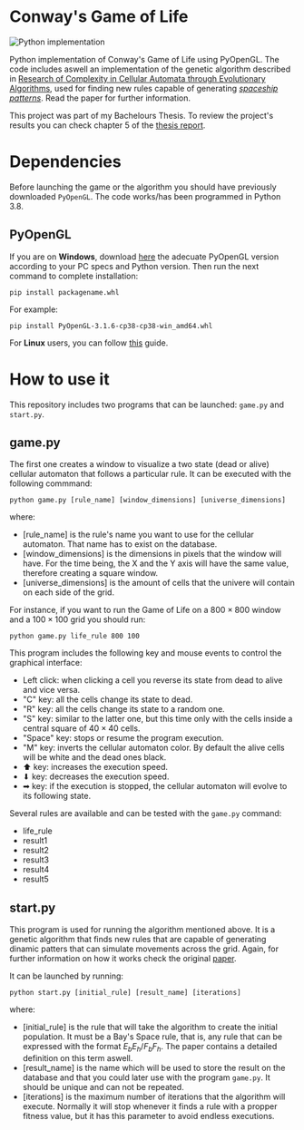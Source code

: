 # Conway's Game of Life

![Python implementation](life.gif)

Python implementation of Conway's Game of Life using PyOpenGL. The code includes aswell an implementation of the genetic algorithm described in [Research of Complexity in Cellular Automata
through Evolutionary Algorithms](https://content.wolfram.com/uploads/sites/13/2018/02/17-3-2.pdf), used for finding new rules capable of generating [_spaceship patterns_](https://conwaylife.com/wiki/Spaceship). Read the paper for further information.

This project was part of my Bachelours Thesis. To review the project's results you can check chapter 5 of the [thesis report](https://oa.upm.es/71278/1/TFG_GUILLERMO_LOPEZ_GARCIA.pdf).

# Dependencies

Before launching the game or the algorithm you should have previously downloaded `PyOpenGL`. The code works/has been programmed in Python 3.8.

## PyOpenGL

If you are on **Windows**, download [here](https://www.lfd.uci.edu/~gohlke/pythonlibs/#pyopengl) the adecuate PyOpenGL version according to your PC specs and Python version. Then run the next command to complete installation:

```
pip install packagename.whl
```

For example:

```
pip install PyOpenGL‑3.1.6‑cp38‑cp38‑win_amd64.whl

```

For **Linux** users, you can follow [this](https://pypi.org/project/PyOpenGL/) guide.


# How to use it

This repository includes two programs that can be launched: `game.py` and `start.py`.

## game.py
The first one creates a window to visualize a two state (dead or alive) cellular automaton that follows a particular rule. It can be executed with the following commmand:

```
python game.py [rule_name] [window_dimensions] [universe_dimensions]
```

where:
- [rule_name] is the rule's name you want to use for the cellular automaton. That name has to exist on the database.
- [window_dimensions] is the dimensions in pixels that the window will have. For the time being, the X and the Y axis will have the same value, therefore creating a square window.
- [universe_dimensions] is the amount of cells that the univere will contain on each side of the grid.

For instance, if you want to run the Game of Life on a $800\times800$ window and a $100\times100$ grid you should run:

```
python game.py life_rule 800 100
```

This program includes the following key and mouse events to control the graphical interface:

- Left click: when clicking a cell you reverse its state from dead to alive and vice versa.
- "C" key: all the cells change its state to dead.
- "R" key: all the cells change its state to a random one.
- "S" key: similar to the latter one, but this time only with the cells inside a central square of $40 \times 40$ cells.
- "Space" key: stops or resume the program execution.
- "M"  key: inverts the cellular automaton color. By default the alive cells will be white and the dead ones black.
- ⬆ key: increases the execution speed.
- ⬇ key: decreases the execution speed.
- ➡ key: if the execution is stopped, the cellular automaton will evolve to its following state.

Several rules are available and can be tested with the `game.py` command:

- life_rule
- result1
- result2
- result3
- result4
- result5

## start.py

This program is used for running the algorithm mentioned above. It is a genetic algorithm that finds new rules that are capable of generating dinamic patters that can simulate movements across the grid. Again, for further information on how it works check the original [paper](https://content.wolfram.com/uploads/sites/13/2018/02/17-3-2.pdf).

It can be launched by running:

```
python start.py [initial_rule] [result_name] [iterations]
```

where:
- [initial_rule] is the rule that will take the algorithm to create the initial population. It must be a Bay's Space rule, that is, any rule that can be expressed with the format $E_bE_h/F_bF_h$. The paper contains a detailed definition on this term aswell.
- [result_name] is the name which will be used to store the result on the database and that you could later use with the program `game.py`. It should be unique and can not be repeated.
- [iterations] is the maximum number of iterations that the algorithm will execute. Normally it will stop whenever it finds a rule with a propper fitness value, but it has this parameter to avoid endless executions.
